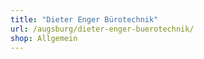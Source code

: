 ```yaml
---
title: "Dieter Enger Bürotechnik"
url: /augsburg/dieter-enger-buerotechnik/
shop: Allgemein
---
```

